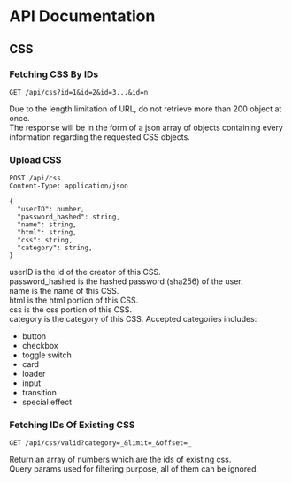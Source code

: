 # API Documentation
## CSS
### Fetching CSS By IDs
```http request
GET /api/css?id=1&id=2&id=3...&id=n
```
Due to the length limitation of URL, do not retrieve more than 200 object at once.  
The response will be in the form of a json array of objects containing every information regarding the requested CSS objects.  
### Upload CSS
```http request
POST /api/css
Content-Type: application/json

{
  "userID": number,
  "password_hashed": string,
  "name": string,
  "html": string,
  "css": string,
  "category": string,
}
```
userID is the id of the creator of this CSS.  
password_hashed is the hashed password (sha256) of the user.  
name is the name of this CSS.  
html is the html portion of this CSS.  
css is the css portion of this CSS.  
category is the category of this CSS. Accepted categories includes:
- button
- checkbox
- toggle switch
- card
- loader
- input
- transition
- special effect
  
### Fetching IDs Of Existing CSS
```http request
GET /api/css/valid?category=_&limit=_&offset=_
```

Return an array of numbers which are the ids of existing css.  
Query params used for filtering purpose, all of them can be ignored.  

